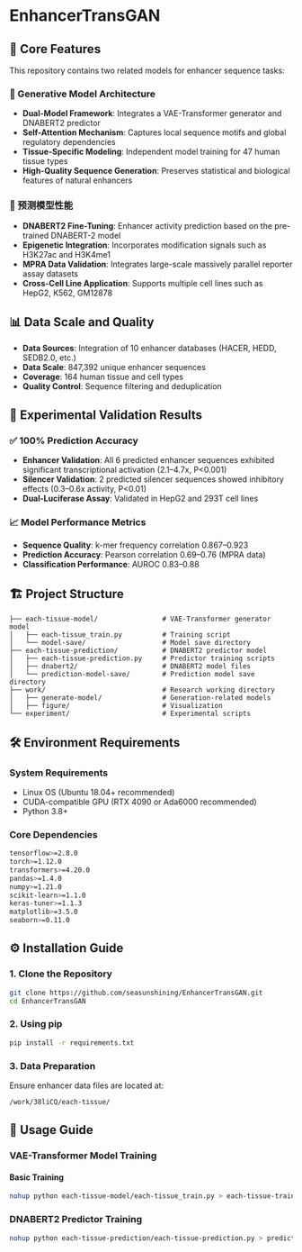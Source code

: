 # EnhancerTransGAN

## 📖 Core Features
This repository contains two related models for enhancer sequence tasks:
### 🧬 Generative Model Architecture
- **Dual-Model Framework**: Integrates a VAE-Transformer generator and DNABERT2 predictor
- **Self-Attention Mechanism**: Captures local sequence motifs and global regulatory dependencies
- **Tissue-Specific Modeling**: Independent model training for 47 human tissue types
- **High-Quality Sequence Generation**: Preserves statistical and biological features of natural enhancers
### 🎯 预测模型性能
- **DNABERT2 Fine-Tuning**: Enhancer activity prediction based on the pre-trained DNABERT-2 model
- **Epigenetic Integration**: Incorporates modification signals such as H3K27ac and H3K4me1
- **MPRA Data Validation**: Integrates large-scale massively parallel reporter assay datasets
- **Cross-Cell Line Application**: Supports multiple cell lines such as HepG2, K562, GM12878

## 📊 Data Scale and Quality
- **Data Sources**: Integration of 10 enhancer databases (HACER, HEDD, SEDB2.0, etc.)
- **Data Scale**: 847,392 unique enhancer sequences
- **Coverage**: 164 human tissue and cell types
- **Quality Control**: Sequence filtering and deduplication

## 🧪 Experimental Validation Results
### ✅ 100% Prediction Accuracy
- **Enhancer Validation**: All 6 predicted enhancer sequences exhibited significant transcriptional activation (2.1–4.7x, P<0.001)
- **Silencer Validation**: 2 predicted silencer sequences showed inhibitory effects (0.3–0.6x activity, P<0.01)
- **Dual-Luciferase Assay**: Validated in HepG2 and 293T cell lines

### 📈 Model Performance Metrics
- **Sequence Quality**: k-mer frequency correlation 0.867–0.923
- **Prediction Accuracy**: Pearson correlation 0.69–0.76 (MPRA data)
- **Classification Performance**: AUROC 0.83–0.88

## 🏗️ Project Structure
```
├── each-tissue-model/                # VAE-Transformer generator model
│   ├── each-tissue_train.py          # Training script
│   └── model-save/                   # Model save directory
├── each-tissue-prediction/           # DNABERT2 predictor model
│   ├── each-tissue-prediction.py     # Predictor training scripts
│   ├── dnabert2/                     # DNABERT2 model files
│   └── prediction-model-save/        # Prediction model save directory
├── work/                             # Research working directory
│   ├── generate-model/               # Generation-related models
│   ├── figure/                       # Visualization
└── experiment/                       # Experimental scripts
```

## 🛠️ Environment Requirements
### System Requirements
- Linux OS (Ubuntu 18.04+ recommended)
- CUDA-compatible GPU (RTX 4090 or Ada6000 recommended)
- Python 3.8+

### Core Dependencies
```bash
tensorflow>=2.8.0
torch>=1.12.0
transformers>=4.20.0
pandas>=1.4.0
numpy>=1.21.0
scikit-learn>=1.1.0
keras-tuner>=1.1.3
matplotlib>=3.5.0
seaborn>=0.11.0
```

## ⚙️ Installation Guide
### 1. Clone the Repository
```bash
git clone https://github.com/seasunshining/EnhancerTransGAN.git
cd EnhancerTransGAN
```

### 2. Using pip
```bash
pip install -r requirements.txt
```

### 3. Data Preparation
Ensure enhancer data files are located at:
```bash
/work/38liCQ/each-tissue/
```

## 🚀 Usage Guide
### VAE-Transformer Model Training
#### Basic Training
```bash
nohup python each-tissue-model/each-tissue_train.py > each-tissue-train.log 2>&1 &
```

### DNABERT2 Predictor Training
```bash
nohup python each-tissue-prediction/each-tissue-prediction.py > prediction.log 2>&1 &
```
